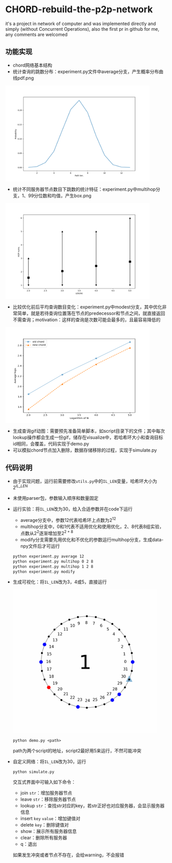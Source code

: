 # CHORD-rebuild-the-p2p-network
it's a project in network of computer and was implemented directly and simply (without Concurrent Operations), also the first pr in github for me, any comments are welcomed

## 功能实现

+ chord网络基本结构
+ 统计查询的跳数分布：experiment.py文件中average分支，产生概率分布曲线pdf.png

<img src=https://github.com/zaglc/CHORD-rebuild-the-p2p-network/blob/main/figs/pdf.png width = "450" height = "300" alt="图片名称" align=center>

+ 统计不同服务器节点数目下跳数的统计特征：experiment.py中multihop分支，1、99分位数和均值，产生box.png

<img src=https://github.com/zaglc/CHORD-rebuild-the-p2p-network/blob/main/figs/box.png width = "450" height = "300" alt="图片名称" align=center>

+ 比较优化前后平均查询数目变化：experiment.py中modest分支，其中优化非常简单，就是若待查询位置落在节点的predecessor和节点之间，就直接返回不需查询；motivation：这样的查询是次数可能会最多的，且最容易降低的

<img src=https://github.com/zaglc/CHORD-rebuild-the-p2p-network/blob/main/figs/last.png width = "450" height = "300" alt="图片名称" align=center>

+ 生成查询gif动图：需要预先准备简单脚本，如script目录下的文件；其中每次lookup操作都会生成一份gif，储存在visualize中，若哈希环大小和查询目标id相同，会覆盖，代码实现于demo.py
+ 可以模拟chord节点加入删除，数据存储移除的过程，实现于simulate.py

## 代码说明

+ 由于实现问题，运行前需要修改`utils.py`中的`IL_LEN`变量，哈希环大小为$2^{IL\_LEN}$
+ 未使用parser包，参数输入顺序和数量固定
+ 运行实验：将`IL_LEN`改为30，给入合适参数并在code下运行
  + average分支中，参数12代表哈希环上点数为$2^{12}$
  + multihop分支中，0和1代表不适用优化和使用优化，2、8代表8组实验，点数从$2^{2}$逐渐增加至$2^{2+8}$
  + modify分支需要先用优化和不优化的参数运行multihop分支，生成data-npy文件后才可运行

  ```
  python experiment.py average 12
  python experiment.py multihop 0 2 8
  python experiment.py multihop 1 2 8
  python experiment.py modify
  ```
+ 生成可视化：将`IL_LEN`改为3，4或5，直接运行

  <img src=https://github.com/zaglc/CHORD-rebuild-the-p2p-network/blob/main/visualize/5_lookup_30/total.gif width = "450" height = "450" alt="图片名称" align=center>
  
  ```
  python demo.py <path>
  ```
  path为两个script的地址，script2最好用5来运行，不然可能冲突 
+ 自定义网络：将`IL_LEN`改为30，运行
  ```
  python simulate.py
  ```
  交互式界面中可输入如下命令：
  + join `str`：增加服务器节点
  + leave `str`：移除服务器节点
  + lookup `str`：查找str对应的key，若str正好也对应服务器，会显示服务器信息
  + insert `key` `value`：增加键值对
  + delete `key`：删除键值对
  + show：展示所有服务器信息
  + clear：删除所有服务器
  + q：退出
  
  如果发生冲突或者节点不存在，会给warning，不会报错
